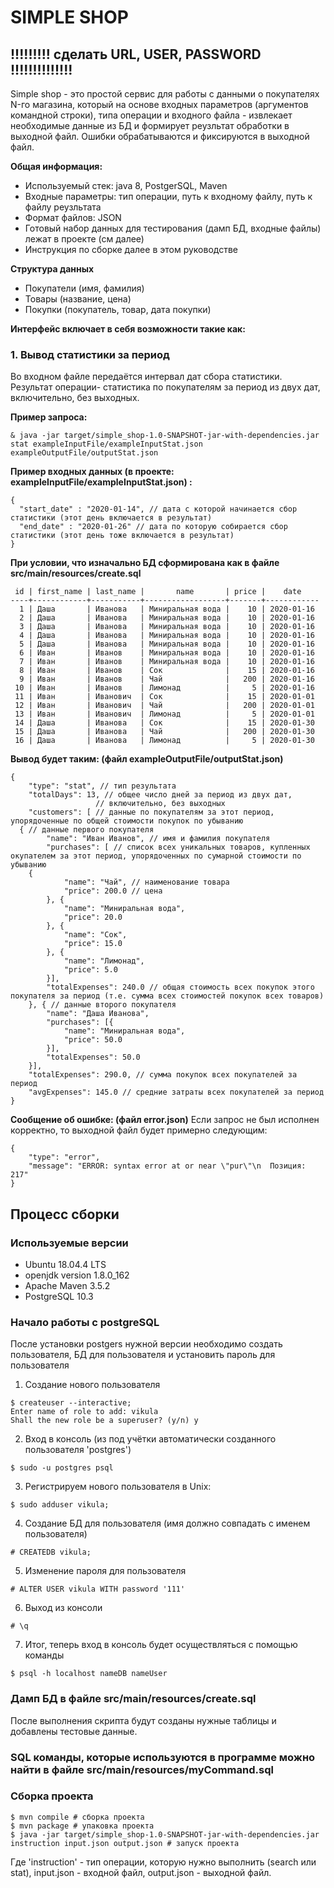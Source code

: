 # SIMPLE SHOP

## !!!!!!!!! сделать URL, USER, PASSWORD !!!!!!!!!!!!!!
Simple shop - это простой сервис для работы с данными о покупателях N-го магазина, который на основе входных параметров (аргументов командной строки), типа операции и входного файла - извлекает необходимые данные из БД и формирует реузльтат обработки в выходной файл. Ошибки обрабатываются и фиксируются в выходной файл.

**Общая информация:**
* Используемый стек: java 8, PostgerSQL, Maven
* Входные параметры: тип операции, путь к входному файлу, путь к файлу реузльтата
* Формат файлов: JSON
* Готовый набор данных для тестирования (дамп БД, входные файлы) лежат в проекте (см далее)
* Инструкция по сборке далее в этом руководстве

**Структура данных**
* Покупатели (имя, фамилия)
* Товары (название, цена)
* Покупки (покупатель, товар, дата покупки)

**Интерфейс включает в себя возможности такие как:**

### 1. Вывод статистики за период
Во входном файле передаётся интервал дат сбора статистики. Результат операции- статистика по покупателям за период из двух дат, включительно, без выходных.

**Пример запроса:**
````
& java -jar target/simple_shop-1.0-SNAPSHOT-jar-with-dependencies.jar stat exampleInputFile/exampleInputStat.json exampleOutputFile/outputStat.json
````

**Пример входных данных (в проекте: exampleInputFile/exampleInputStat.json) :**
````
{
  "start_date" : "2020-01-14", // дата с которой начинается сбор статистики (этот день включается в результат)
  "end_date" : "2020-01-26" // дата по которую собирается сбор статистики (этот день тоже включается в результат)
}
````

**При условии, что изначально БД сформирована как в файле src/main/resources/create.sql**
````
 id | first_name | last_name |       name       | price |    date    
----+------------+-----------+------------------+-------+------------
  1 | Даша       | Иванова   | Миниральная вода |    10 | 2020-01-16
  2 | Даша       | Иванова   | Миниральная вода |    10 | 2020-01-16
  3 | Даша       | Иванова   | Миниральная вода |    10 | 2020-01-16
  4 | Даша       | Иванова   | Миниральная вода |    10 | 2020-01-16
  5 | Даша       | Иванова   | Миниральная вода |    10 | 2020-01-16
  6 | Иван       | Иванов    | Миниральная вода |    10 | 2020-01-16
  7 | Иван       | Иванов    | Миниральная вода |    10 | 2020-01-16
  8 | Иван       | Иванов    | Сок              |    15 | 2020-01-16
  9 | Иван       | Иванов    | Чай              |   200 | 2020-01-16
 10 | Иван       | Иванов    | Лимонад          |     5 | 2020-01-16
 11 | Иван       | Иванович  | Сок              |    15 | 2020-01-01
 12 | Иван       | Иванович  | Чай              |   200 | 2020-01-01
 13 | Иван       | Иванович  | Лимонад          |     5 | 2020-01-01
 14 | Даша       | Иванова   | Сок              |    15 | 2020-01-30
 15 | Даша       | Иванова   | Чай              |   200 | 2020-01-30
 16 | Даша       | Иванова   | Лимонад          |     5 | 2020-01-30

````

**Вывод будет таким: (файл exampleOutputFile/outputStat.json)**
````
{
	"type": "stat", // тип результата
	"totalDays": 13, // общее число дней за период из двух дат, 
                   // включительно, без выходных
	"customers": [ // данные по покупателям за этот период, упорядоченные по общей стоимости покупок по убыванию
  { // данные первого покупателя
		"name": "Иван Иванов", // имя и фамилия покупателя
		"purchases": [ // список всех уникальных товаров, купленных окупателем за этот период, упорядоченных по сумарной стоимости по убыванию
    {
			"name": "Чай", // наименование товара
			"price": 200.0 // цена
		}, {
			"name": "Миниральная вода",
			"price": 20.0
		}, {
			"name": "Сок",
			"price": 15.0
		}, {
			"name": "Лимонад",
			"price": 5.0
		}],
		"totalExpenses": 240.0 // общая стоимость всех покупок этого покупателя за период (т.е. сумма всех стоимостей покупок всех товаров)
	}, { // данные второго покупателя
		"name": "Даша Иванова",
		"purchases": [{
			"name": "Миниральная вода",
			"price": 50.0
		}],
		"totalExpenses": 50.0
	}],
	"totalExpenses": 290.0, // сумма покупок всех покупателей за период
	"avgExpenses": 145.0 // средние затраты всех покупателей за период
}
````
**Сообщение об ошибке: (файл error.json)**
Если запрос не был исполнен корректно, то выходной файл будет примерно следующим:
````
{
	"type": "error",
	"message": "ERROR: syntax error at or near \"pur\"\n  Позиция: 217"
}
````

## Процесс сборки

### Используемые версии

* Ubuntu 18.04.4 LTS
* openjdk version 1.8.0_162
* Apache Maven 3.5.2
* PostgreSQL 10.3

### Начало работы с postgreSQL
После установки postgers нужной версии необходимо создать пользователя, БД для пользователя и установить пароль для пользователя

1. Создание нового пользователя
````
$ createuser --interactive;
Enter name of role to add: vikula
Shall the new role be a superuser? (y/n) y
````
2. Вход в консоль (из под учётки автоматически созданного пользователя 'postgres')
````
$ sudo -u postgres psql
````
3. Регистрируем нового пользователя в Unix:
````
$ sudo adduser vikula;
````
4. Создание БД для пользователя (имя должно совпадать с именем пользователя)
````
# CREATEDB vikula;
````
5. Изменение пароля для пользователя
````
# ALTER USER vikula WITH password '111'
````
6. Выход из консоли
````
# \q
````
7. Итог, теперь вход в консоль будет осуществляться с помощью команды
````
$ psql -h localhost nameDB nameUser
````
### Дамп БД в файле src/main/resources/create.sql
После выполнения скрипта будут созданы нужные таблицы и добавлены тестовые данные.

### SQL команды, которые используются в программе можно найти в файле src/main/resources/myCommand.sql

### Сборка проекта
````
$ mvn compile # сборка проекта
$ mvn package # упаковка проекта
$ java -jar target/simple_shop-1.0-SNAPSHOT-jar-with-dependencies.jar instruction input.json output.json # запуск проекта
````
Где 'instruction' - тип операции, которую нужно выполнить (search или stat),
input.json - входной файл, output.json - выходной файл.
